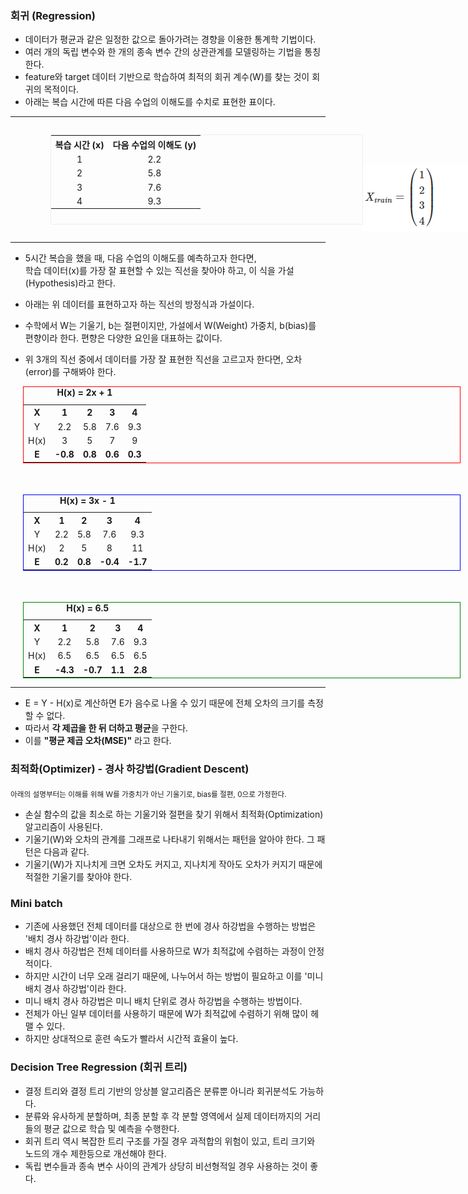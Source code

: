 ### 회귀 (Regression)
- 데이터가 평균과 같은 일정한 값으로 돌아가려는 경향을 이용한 통계학 기법이다.
- 여러 개의 독립 변수와 한 개의 종속 변수 간의 상관관계를 모델링하는 기법을 통칭한다.
- feature와 target 데이터 기반으로 학습하여 최적의 회귀 계수(W)를 찾는 것이 회귀의 목적이다.
- 아래는 복습 시간에 따른 다음 수업의 이해도를 수치로 표현한 표이다.


---
<div style="display: flex; justify-content: center; width: 900px;">
    <table style="margin-left: 20px; text-align: center; border: 1px solid #eee; width: 500px;">
        <tr>
            <th>복습 시간 (x)</th>
            <th>다음 수업의 이해도 (y)</th>
        </tr>
        <tr>
            <td>1</td>
            <td>2.2</td>
        </tr>
        <tr>
            <td>2</td>
            <td>5.8</td>
        </tr>
        <tr>
            <td>3</td>
            <td>7.6</td>
        </tr>
        <tr>
            <td>4</td>
            <td>9.3</td>
        </tr>
    </table>  
    <div style="margin-top: 60px;">
        <img src="./images/regression_train.png">
    </div>
</div>  

---

- 5시간 복습을 했을 때, 다음 수업의 이해도를 예측하고자 한다면,  
학습 데이터(x)를 가장 잘 표현할 수 있는 직선을 찾아야 하고, 이 식을 가설(Hypothesis)라고 한다.
- 아래는 위 데이터를 표현하고자 하는 직선의 방정식과 가설이다.
- 수학에서 W는 기울기, b는 절편이지만, 가설에서 W(Weight) 가중치, b(bias)를 편향이라 한다. 편향은 다양한 요인을 대표하는 값이다.

- 위 3개의 직선 중에서 데이터를 가장 잘 표현한 직선을 고르고자 한다면, 오차(error)를 구해봐야 한다.

<table style="margin-left: 20px; text-align: center; border: 1px solid red; width: 700px; margin-bottom: 50px;">
    <caption style="font-weight: bold">H(x) = 2x + 1</caption>
    <tr>
        <th>X</th>
        <th>1</th>
        <th>2</th>
        <th>3</th>
        <th>4</th>
    </tr>
    <tr>
        <td>Y</td>
        <td>2.2</td>
        <td>5.8</td>
        <td>7.6</td>
        <td>9.3</td>
    </tr>
    <tr>
        <td>H(x)</td>
        <td>3</td>
        <td>5</td>
        <td>7</td>
        <td>9</td>
    </tr>
    <tr style="font-weight: bold">
        <td>E</td>
        <td>-0.8</td>
        <td>0.8</td>
        <td>0.6</td>
        <td>0.3</td>
    </tr>
</table>

<table style="margin-left: 20px; text-align: center; border: 1px solid blue; width: 700px; margin-bottom: 50px;">
    <caption style="font-weight: bold">H(x) = 3x - 1</caption>
    <tr>
        <th>X</th>
        <th>1</th>
        <th>2</th>
        <th>3</th>
        <th>4</th>
    </tr>
    <tr>
        <td>Y</td>
        <td>2.2</td>
        <td>5.8</td>
        <td>7.6</td>
        <td>9.3</td>
    </tr>
    <tr>
        <td>H(x)</td>
        <td>2</td>
        <td>5</td>
        <td>8</td>
        <td>11</td>
    </tr>
    <tr style="font-weight: bold">
        <td>E</td>
        <td>0.2</td>
        <td>0.8</td>
        <td>-0.4</td>
        <td>-1.7</td>
    </tr>
</table>

<table style="margin-left: 20px; text-align: center; border: 1px solid green; width: 700px;">
    <caption style="font-weight: bold">H(x) = 6.5</caption>
    <tr>
        <th>X</th>
        <th>1</th>
        <th>2</th>
        <th>3</th>
        <th>4</th>
    </tr>
    <tr>
        <td>Y</td>
        <td>2.2</td>
        <td>5.8</td>
        <td>7.6</td>
        <td>9.3</td>
    </tr>
    <tr>
        <td>H(x)</td>
        <td>6.5</td>
        <td>6.5</td>
        <td>6.5</td>
        <td>6.5</td>
    </tr>
    <tr style="font-weight: bold">
        <td>E</td>
        <td>-4.3</td>
        <td>-0.7</td>
        <td>1.1</td>
        <td>2.8</td>
    </tr>
</table>

---  

- E = Y - H(x)로 계산하면 E가 음수로 나올 수 있기 때문에 전체 오차의 크기를 측정할 수 없다.
- 따라서 **각 제곱을 한 뒤 더하고 평균**을 구한다.
- 이를 **"평균 제곱 오차(MSE)"** 라고 한다.

### 최적화(Optimizer) - 경사 하강법(Gradient Descent)  
<sub>아래의 설명부터는 이해를 위해 W를 가중치가 아닌 기울기로, bias를 절편, 0으로 가정한다.</sub>  

- 손실 함수의 값을 최소로 하는 기울기와 절편을 찾기 위해서 최적화(Optimization) 알고리즘이 사용된다.
- 기울기(W)와 오차의 관계를 그래프로 나타내기 위해서는 패턴을 알아야 한다. 그 패턴은 다음과 같다.
- 기울기(W)가 지나치게 크면 오차도 커지고, 지나치게 작아도 오차가 커지기 때문에 적절한 기울기를 찾아야 한다.

### Mini batch
- 기존에 사용했던 전체 데이터를 대상으로 한 번에 경사 하강법을 수행하는 방법은 '배치 경사 하강법'이라 한다.
- 배치 경사 하강법은 전체 데이터를 사용하므로 W가 최적값에 수렴하는 과정이 안정적이다.
- 하지만 시간이 너무 오래 걸리기 때문에, 나누어서 하는 방법이 필요하고 이를 '미니 배치 경사 하강법'이라 한다.
- 미니 배치 경사 하강법은 미니 배치 단위로 경사 하강법을 수행하는 방법이다.
- 전체가 아닌 일부 데이터를 사용하기 때문에 W가 최적값에 수렴하기 위해 많이 헤맬 수 있다.
- 하지만 상대적으로 훈련 속도가 빨라서 시간적 효율이 높다.

### Decision Tree Regression (회귀 트리)
- 결정 트리와 결정 트리 기반의 앙상블 알고리즘은 분류뿐 아니라 회귀분석도 가능하다.
- 분류와 유사하게 분할하며, 최종 분할 후 각 분할 영역에서 실제 데이터까지의 거리들의 평균 값으로 학습 및 예측을 수행한다.
- 회귀 트리 역시 복잡한 트리 구조를 가질 경우 과적합의 위험이 있고, 트리 크기와 노드의 개수 제한등으로 개선해야 한다.
- 독립 변수들과 종속 변수 사이의 관계가 상당히 비선형적일 경우 사용하는 것이 좋다.
